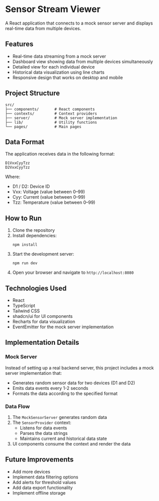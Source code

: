 
# Sensor Stream Viewer

A React application that connects to a mock sensor server and displays real-time data from multiple devices.

## Features

- Real-time data streaming from a mock server
- Dashboard view showing data from multiple devices simultaneously
- Detailed view for each individual device
- Historical data visualization using line charts
- Responsive design that works on desktop and mobile

## Project Structure

```
src/
├── components/       # React components
├── contexts/         # Context providers
├── server/           # Mock server implementation
├── lib/              # Utility functions
└── pages/            # Main pages
```

## Data Format

The application receives data in the following format:

```
D1VxxCyyTzz
D2VxxCyyTzz
```

Where:
- D1 / D2: Device ID
- Vxx: Voltage (value between 0–99)
- Cyy: Current (value between 0–99)
- Tzz: Temperature (value between 0–99)

## How to Run

1. Clone the repository
2. Install dependencies:
   ```
   npm install
   ```
3. Start the development server:
   ```
   npm run dev
   ```
4. Open your browser and navigate to `http://localhost:8080`

## Technologies Used

- React
- TypeScript
- Tailwind CSS
- shadcn/ui for UI components
- Recharts for data visualization
- EventEmitter for the mock server implementation

## Implementation Details

### Mock Server

Instead of setting up a real backend server, this project includes a mock server implementation that:
- Generates random sensor data for two devices (D1 and D2)
- Emits data events every 1-2 seconds
- Formats the data according to the specified format

### Data Flow

1. The `MockSensorServer` generates random data
2. The `SensorProvider` context:
   - Listens for data events
   - Parses the data strings
   - Maintains current and historical data state
3. UI components consume the context and render the data

## Future Improvements

- Add more devices
- Implement data filtering options
- Add alerts for threshold values
- Add data export functionality
- Implement offline storage
